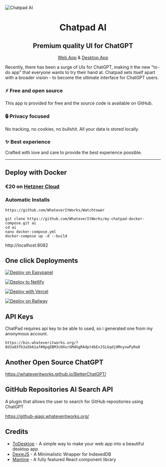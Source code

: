 ![Chatpad AI](./banner.png)

<h1 align="center">Chatpad AI</h1>
<h2 align="center">Premium quality UI for ChatGPT</h2>
<!-- <p align="center"><a href="https://chatpad.ai">Web App</a> & <a href="https://download.chatpad.ai">Desktop App</a></p> -->
<p align="center"><a href="https://chatpad.ai">Web App</a> & <a href="https://dl.todesktop.com/230313oyppkw40a">Desktop App</a></p>

Recently, there has been a surge of UIs for ChatGPT, making it the new "to-do app" that everyone wants to try their hand at. Chatpad sets itself apart with a broader vision - to become the ultimate interface for ChatGPT users.

### ⚡️ Free and open source

This app is provided for free and the source code is available on GitHub.

### 🔒 Privacy focused

No tracking, no cookies, no bullshit. All your data is stored locally.

### ✨ Best experience

Crafted with love and care to provide the best experience possible.

---

## Deploy with Docker
### €⁠20 on [Hetzner Cloud](https://hetzner.cloud/?ref=eLtKhFK70n4h)

### Automatic Installs
```
https://github.com/WhateverItWorks/Watchtower
```

```
git clone https://github.com/WhateverItWorks/my-chatpad-docker-compose.git ai
cd ai
nano docker-compose.yml
docker-compose up -d --build
```
http://localhost:8082

## One click Deployments

<!-- Easypanel -->
[![Deploy on Easypanel](https://easypanel.io/img/deploy-on-easypanel-40.svg)](https://easypanel.io/docs/templates/chatpad)

<!-- Netlify -->
[![Deploy to Netlify](https://www.netlify.com/img/deploy/button.svg)](https://app.netlify.com/start/deploy?repository=https://github.com/deiucanta/chatpad)

<!-- Vercel -->
[![Deploy with Vercel](https://vercel.com/button)](https://vercel.com/new/clone?repository-url=https%3A%2F%2Fgithub.com%2Fdeiucanta%2Fchatpad&project-name=chatpad&repository-name=chatpad-vercel&demo-title=Chatpad&demo-description=The%20Official%20Chatpad%20Website&demo-url=https%3A%2F%2Fchatpad.ai&demo-image=https%3A%2F%2Fraw.githubusercontent.com%2Fdeiucanta%2Fchatpad%2Fmain%2Fbanner.png)

<!-- Railway -->
[![Deploy on Railway](https://railway.app/button.svg)](https://railway.app/template/Ak6DUw?referralCode=9M8r62)

## API Keys
ChatPad requires api key to be able to used, so i generated one from my anonymous account.

```
https://bin.whateveritworks.org/?8d3a83fb3a5b61af#8pqEBM3cHXurGMdGgRAdpt4bExJSLGqdjUMnyxwPyRa8
```

## Another Open Source ChatGPT
https://whateveritworks.github.io/BetterChatGPT/

## GitHub Repositories AI Search API
A plugin that allows the user to search for GitHub repositories using ChatGPT

https://github-aiapi.whateveritworks.org/



## Credits

- [ToDesktop](https://todesktop.com) - A simple way to make your web app into a beautiful desktop app
- [DexieJS](https://dexie.org) - A Minimalistic Wrapper for IndexedDB
- [Mantine](https://mantine.dev) - A fully featured React component library
